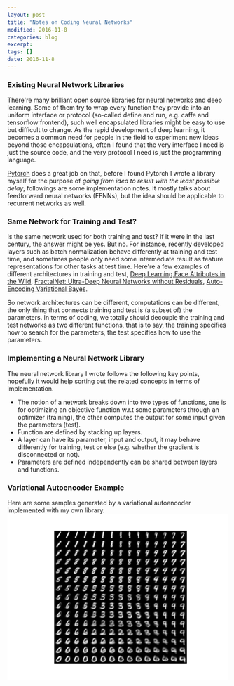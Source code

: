```yaml
---
layout: post
title: "Notes on Coding Neural Networks"
modified: 2016-11-8
categories: blog
excerpt:
tags: []
date: 2016-11-8
---
```


### Existing Neural Network Libraries
There're many brilliant open source libraries for neural networks and deep learning. Some of them try to wrap every function they provide into an uniform interface or protocol (so-called define and run, e.g. caffe and tensorflow frontend), such well encapsulated libraries might be easy to use but difficult to change. As the rapid development of deep learning, it becomes a common need for people in the field to experiment new ideas beyond those encapsulations, often I found that the very interface I need is just the source code, and the very protocol I need is just the programming language.

[Pytorch](http://pytorch.org/) does a great job on that, before I found Pytorch I wrote a library myself for the purpose of *going from idea to result with the least possible delay*, followings are some implementation notes. It mostly talks about feedforward neural networks (FFNNs), but the idea should be applicable to recurrent networks as well.

### Same Network for Training and Test?
Is the same network used for both training and test? If it were in the last century, the answer might be yes. But no. 
For instance, recently developed layers such as batch normalization behave differently at training and test time, and sometimes people only need some intermediate result as feature representations for other tasks at test time. 
Here're a few examples of different architectures in training and test, [Deep Learning Face Attributes in the Wild](http://www.cv-foundation.org/openaccess/content_iccv_2015/papers/Liu_Deep_Learning_Face_ICCV_2015_paper.pdf), [FractalNet: Ultra-Deep Neural Networks without Residuals](https://arxiv.org/abs/1605.07648), [Auto-Encoding Variational Bayes](https://arxiv.org/abs/1312.6114).

So network architectures can be different, computations can be different,
the only thing that connects training and test is (a subset of) the parameters. 
In terms of coding, we totally should decouple the training and test networks as two different functions,
that is to say, the training specifies how to search for the parameters, the test specifies how to use the parameters.

### Implementing a Neural Network Library
The neural network library I wrote follows the following key points, hopefully it would help sorting out the related concepts in terms of implementation.  

- The notion of a network breaks down into two types of functions, one is for optimizing an objective function w.r.t some parameters through an optimizer (training), the other computes the output for some input given the parameters (test).
- Function are defined by stacking up layers.
- A layer can have its parameter, input and output, it may behave differently for training, test or else (e.g. whether the gradient is disconnected or not). 
- Parameters are defined independently can be shared between layers and functions.

### Variational Autoencoder Example
Here are some samples generated by a variational autoencoder implemented with my own library.
![mnist](https://raw.githubusercontent.com/dontloo/dontloo.github.io/master/images/vae.png) 
